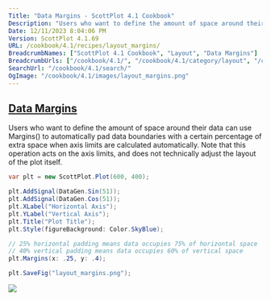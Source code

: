 ```yaml
---
Title: "Data Margins - ScottPlot 4.1 Cookbook"
Description: "Users who want to define the amount of space around their data can use Margins() to automatically pad data boundaries with a certain percentage of extra space when axis limits are calculated automatically. Note that this operation acts on the axis limits, and does not technically adjust the layout of the plot itself."
Date: 12/11/2023 8:04:06 PM
Version: ScottPlot 4.1.69
URL: /cookbook/4.1/recipes/layout_margins/
BreadcrumbNames: ["ScottPlot 4.1 Cookbook", "Layout", "Data Margins"]
BreadcrumbUrls: ["/cookbook/4.1/", "/cookbook/4.1/category/layout", "/cookbook/4.1/recipes/layout_margins/"]
SearchUrl: "/cookbook/4.1/search/"
OgImage: "/cookbook/4.1/images/layout_margins.png"
---
```


<h2><a href='/cookbook/4.1/recipes/layout_margins/'>Data Margins</a></h2>

Users who want to define the amount of space around their data can use Margins() to automatically pad data boundaries with a certain percentage of extra space when axis limits are calculated automatically. Note that this operation acts on the axis limits, and does not technically adjust the layout of the plot itself.

```cs
var plt = new ScottPlot.Plot(600, 400);

plt.AddSignal(DataGen.Sin(51));
plt.AddSignal(DataGen.Cos(51));
plt.XLabel("Horizontal Axis");
plt.YLabel("Vertical Axis");
plt.Title("Plot Title");
plt.Style(figureBackground: Color.SkyBlue);

// 25% horizontal padding means data occupies 75% of horizontal space
// 40% vertical padding means data occupies 60% of vertical space
plt.Margins(x: .25, y: .4);

plt.SaveFig("layout_margins.png");
```

<img src='../../images/layout_margins.png' class='d-block mx-auto my-5' />


